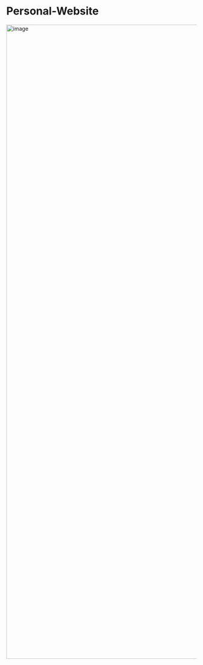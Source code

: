 # Personal-Website

<img width="1680" alt="image" src="https://user-images.githubusercontent.com/110404047/193699108-a171f839-214f-45eb-aac6-83f4cdd0a91c.png">
